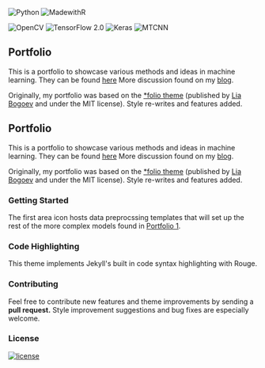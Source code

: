 ![Python](https://img.shields.io/badge/python-3.6%2B-brightgreen)
![MadewithR](https://img.shields.io/badge/R-3.0.1%2B-blue)

![OpenCV](https://img.shields.io/badge/OpenCV-4.1.2-green)
![TensorFlow 2.0](https://aleen42.github.io/badges/src/tensorflow.svg)
![Keras](https://img.shields.io/badge/keras-2.3.1-green)
![MTCNN](https://img.shields.io/badge/MTCNN-0.1.0-green)

## Portfolio

This is a portfolio to showcase various methods and ideas in machine learning. They can be found [here](/projects/) More discussion found on my [blog](https://jeremywood.ai).

Originally, my portfolio was based on the [\*folio theme](https://github.com/bogoli/-folio) (published by [Lia Bogoev](http://liabogoev.com) and under the MIT license). Style re-writes and features added.

## Portfolio

This is a portfolio to showcase various methods and ideas in machine learning. They can be found [here](/projects/) More discussion found on my [blog](https://jeremywood.ai).

Originally, my portfolio was based on the [\*folio theme](https://github.com/bogoli/-folio) (published by [Lia Bogoev](http://liabogoev.com) and under the MIT license). Style re-writes and features added.

### Getting Started

The first area icon hosts data preprocssing templates that will set up the rest of the more complex models found in [Portfolio 1](/_projects/1-Project.md).

### Code Highlighting

This theme implements Jekyll's built in code syntax highlighting with Rouge.

### Contributing

Feel free to contribute new features and theme improvements by sending a **pull request.** Style improvement suggestions and bug fixes are especially welcome.

### License

[![license](https://img.shields.io/github/license/mashape/apistatus.svg?maxAge=2592000)](https://github.com/jeremywood-ai/portfolio/blob/master/LICENSE)
